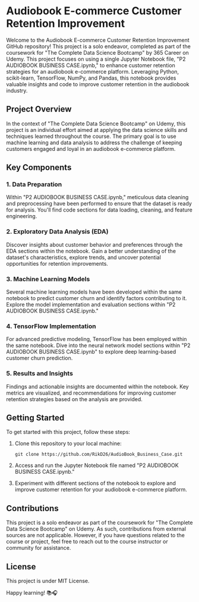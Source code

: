 # Audiobook E-commerce Customer Retention Improvement

Welcome to the Audiobook E-commerce Customer Retention Improvement GitHub repository! This project is a solo endeavor, completed as part of the coursework for "The Complete Data Science Bootcamp" by 365 Career on Udemy. This project focuses on using a single Jupyter Notebook file, "P2 AUDIOBOOK BUSINESS CASE.ipynb," to enhance customer retention strategies for an audiobook e-commerce platform. Leveraging Python, scikit-learn, TensorFlow, NumPy, and Pandas, this notebook provides valuable insights and code to improve customer retention in the audiobook industry.

## Project Overview

In the context of "The Complete Data Science Bootcamp" on Udemy, this project is an individual effort aimed at applying the data science skills and techniques learned throughout the course. The primary goal is to use machine learning and data analysis to address the challenge of keeping customers engaged and loyal in an audiobook e-commerce platform.

## Key Components

### 1. Data Preparation

Within "P2 AUDIOBOOK BUSINESS CASE.ipynb," meticulous data cleaning and preprocessing have been performed to ensure that the dataset is ready for analysis. You'll find code sections for data loading, cleaning, and feature engineering.

### 2. Exploratory Data Analysis (EDA)

Discover insights about customer behavior and preferences through the EDA sections within the notebook. Gain a better understanding of the dataset's characteristics, explore trends, and uncover potential opportunities for retention improvements.

### 3. Machine Learning Models

Several machine learning models have been developed within the same notebook to predict customer churn and identify factors contributing to it. Explore the model implementation and evaluation sections within "P2 AUDIOBOOK BUSINESS CASE.ipynb."

### 4. TensorFlow Implementation

For advanced predictive modeling, TensorFlow has been employed within the same notebook. Dive into the neural network model sections within "P2 AUDIOBOOK BUSINESS CASE.ipynb" to explore deep learning-based customer churn prediction.

### 5. Results and Insights

Findings and actionable insights are documented within the notebook. Key metrics are visualized, and recommendations for improving customer retention strategies based on the analysis are provided.

## Getting Started

To get started with this project, follow these steps:

1. Clone this repository to your local machine:
   ```
   git clone https://github.com/RikD26/AudioBook_Business_Case.git
   ```

2. Access and run the Jupyter Notebook file named "P2 AUDIOBOOK BUSINESS CASE.ipynb."

3. Experiment with different sections of the notebook to explore and improve customer retention for your audiobook e-commerce platform.

## Contributions

This project is a solo endeavor as part of the coursework for "The Complete Data Science Bootcamp" on Udemy. As such, contributions from external sources are not applicable. However, if you have questions related to the course or project, feel free to reach out to the course instructor or community for assistance.

## License

This project is under MIT License.

Happy learning! 📚🎧





